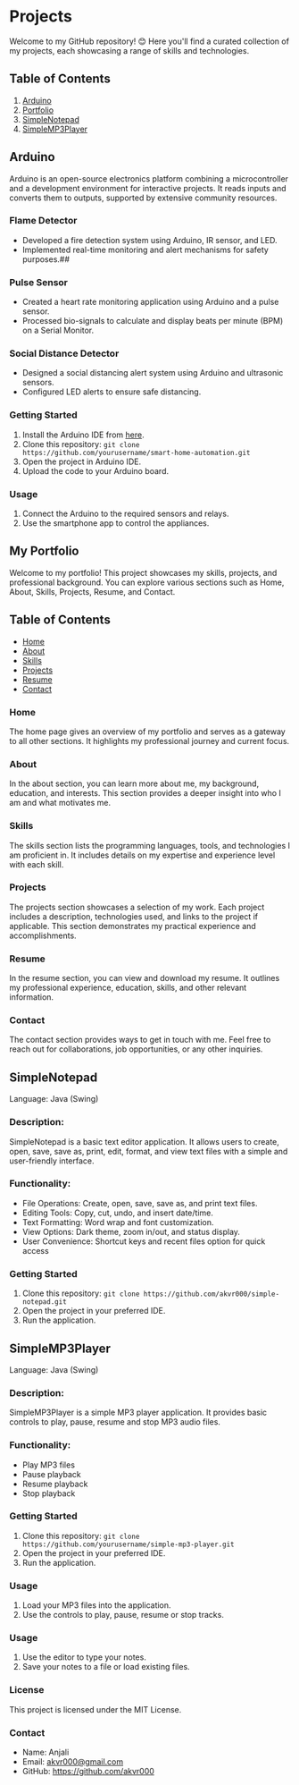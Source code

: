 # Projects
Welcome to my GitHub repository! 😊 Here you'll find a curated collection of my projects, each showcasing a range of skills and technologies.

## Table of Contents
1. [Arduino](#Arduino)
2. [Portfolio](#My_Portfolio)
3. [SimpleNotepad](#MSimpleNotepad)
4. [SimpleMP3Player](#SimpleMP3Player)
   
## Arduino
Arduino is an open-source electronics platform combining a microcontroller and a development environment for interactive projects. It reads inputs and converts them to outputs, supported by extensive community resources.
### Flame Detector
- Developed a fire detection system using Arduino, IR sensor, and LED.
- Implemented real-time monitoring and alert mechanisms for safety purposes.##
### Pulse Sensor
- Created a heart rate monitoring application using Arduino and a pulse sensor.
- Processed bio-signals to calculate and display beats per minute (BPM) on a Serial Monitor.
### Social Distance Detector
- Designed a social distancing alert system using Arduino and ultrasonic sensors.
- Configured LED alerts to ensure safe distancing.
  
### Getting Started
1. Install the Arduino IDE from [here](https://www.arduino.cc/en/software).
2. Clone this repository: `git clone https://github.com/yourusername/smart-home-automation.git`
3. Open the project in Arduino IDE.
4. Upload the code to your Arduino board.

### Usage
1. Connect the Arduino to the required sensors and relays.
2. Use the smartphone app to control the appliances.

## My Portfolio

Welcome to my portfolio! This project showcases my skills, projects, and professional background. You can explore various sections such as Home, About, Skills, Projects, Resume, and Contact.

## Table of Contents
- [Home](#home)
- [About](#about)
- [Skills](#skills)
- [Projects](#projects)
- [Resume](#resume)
- [Contact](#contact)

### Home
The home page gives an overview of my portfolio and serves as a gateway to all other sections. It highlights my professional journey and current focus.

### About
In the about section, you can learn more about me, my background, education, and interests. This section provides a deeper insight into who I am and what motivates me.

### Skills
The skills section lists the programming languages, tools, and technologies I am proficient in. It includes details on my expertise and experience level with each skill.

### Projects
The projects section showcases a selection of my work. Each project includes a description, technologies used, and links to the project if applicable. This section demonstrates my practical experience and accomplishments.

### Resume
In the resume section, you can view and download my resume. It outlines my professional experience, education, skills, and other relevant information.

### Contact
The contact section provides ways to get in touch with me. Feel free to reach out for collaborations, job opportunities, or any other inquiries.

## SimpleNotepad
Language: Java (Swing)

### Description:
SimpleNotepad is a basic text editor application. It allows users to create, open, save, save as, print, edit, format, and view text files with a simple and user-friendly interface.

### Functionality:
- File Operations: Create, open, save, save as, and print text files.
- Editing Tools: Copy, cut, undo, and insert date/time.
- Text Formatting: Word wrap and font customization.
- View Options: Dark theme, zoom in/out, and status display.
- User Convenience: Shortcut keys and recent files option for quick access

### Getting Started
1. Clone this repository: `git clone https://github.com/akvr000/simple-notepad.git`
2. Open the project in your preferred IDE.
3. Run the application.

## SimpleMP3Player
Language: Java (Swing)

### Description:
SimpleMP3Player is a simple MP3 player application. It provides basic controls to play, pause, resume and stop MP3 audio files.

### Functionality:
- Play MP3 files
- Pause playback
- Resume playback
- Stop playback

### Getting Started
1. Clone this repository: `git clone https://github.com/yourusername/simple-mp3-player.git`
2. Open the project in your preferred IDE.
3. Run the application.

### Usage
1. Load your MP3 files into the application.
2. Use the controls to play, pause, resume or stop tracks.

### Usage
1. Use the editor to type your notes.
2. Save your notes to a file or load existing files. 

### License
This project is licensed under the MIT License.

### Contact
- Name: Anjali
- Email: akvr000@gmail.com
- GitHub: https://github.com/akvr000
